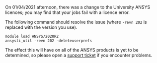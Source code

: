 On 01/04/2021 afternoon, there was a change to the University ANSYS
licences; you may find that your jobs fail with a licence error.

The following command should resolve the issue (where `-revn 202` is
replaced with the version you use).

    module load ANSYS/2020R2
    ansysli_util -revn 202 -deleteuserprefs

The effect this will have on all of the ANSYS products is yet to be
determined, so please open a [support
ticket](mailto:support.nesi.org.nz) if you encounter problems.
